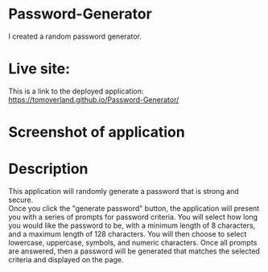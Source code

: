 # Password-Generator
I created a random password generator.  
  
# Live site:
This is a link to the deployed application: https://tomoverland.github.io/Password-Generator/

# Screenshot of application  

# Description
This application will randomly generate a password that is strong and secure.  
Once you click the "generate password" button, the application will present you with a series of prompts for password criteria.
You will select how long you would like the password to be, with a minimum length of 8 characters, and a maximum length of 128 characters.
You will then choose to select lowercase, uppercase, symbols, and numeric characters.
Once all prompts are answered, then a password will be generated that matches the selected criteria and displayed on the page.
